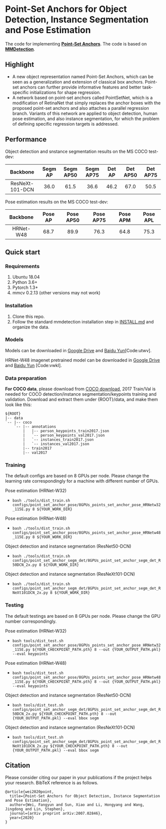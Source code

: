 
# Point-Set Anchors for Object Detection, Instance Segmentation and Pose Estimation

The code for implementing **[Point-Set Anchors](https://arxiv.org/abs/2007.02846)**. The code is based on **[MMDetection](https://github.com/open-mmlab/mmdetection)**.

## Highlight
- A new object representation named Point-Set Anchors, which can be seen as
a generalization and extension of classical box anchors. Point-set anchors can
further provide informative features and better task-specific initializations
for shape regression.
- A network based on point-set anchors called PointSetNet, which is a modification of RetinaNet that simply replaces the anchor boxes with the proposed point-set anchors and also attaches a parallel regression branch.
Variants of this network are applied to object detection, human pose estimation, and also instance segmentation, for which the problem of defining specific regression targets is addressed.


## Performance
Object detection and snstance segmentation results on the MS COCO test-dev:

| Backbone  |Segm AP |Segm AP50 |Segm AP75 |Det AP |Det AP50 |Det AP75 |
|:---------:|:-------:|:-------:|:-------:|:-------:|:-------:|:-------:|
| ResNeXt-101-DCN  | 36.0   |  61.5   |  36.6  |  46.2   |  67.0   |  50.5   | 

Pose estimation results on the MS COCO test-dev:

| Backbone  |Pose AP |Pose AP50 |Pose AP75 |Pose APM |Pose APL |
|:---------:|:-------:|:-------:|:-------:|:-------:|:-------:|
| HRNet-W48  | 68.7   |  89.9   |  76.3 |  64.8   |  75.3   |


## Quick start
### Requirements
1. Ubuntu 18.04
2. Python 3.6+
3. Pytorch 1.3+
4. mmcv 0.2.13 (other versions may not work)

### Installation
1. Clone this repo.
2. Follow the standard mmdetection installation step in [INSTALL.md](./docs/INSTALL.md) and organize the data.

### Models
Models can be downloaded in [Google Drive](https://drive.google.com/drive/folders/1GY4jAzBg8mBT7lvHY9433ERWlG5qT3wq?usp=sharing) and [Baidu Yun](https://pan.baidu.com/s/1TZ1uQLjKpQY9J8tk2b9bXQ)[Code:utwv].

HRNet-W48 imagenet pretrained model can be downloaded in [Google Drive](https://drive.google.com/file/d/1xk3tevawZ-XOK0y5DJi3TUsleM6B6e6p/view?usp=sharing) and [Baidu Yun](https://pan.baidu.com/s/1dZ6mfv8rybKdIqbBrtQo6w) [Code:vwkl].


### Data preparation
**For COCO data**, please download from [COCO download](http://cocodataset.org/#download), 2017 Train/Val is needed for COCO detection/instance segmentation/keypoints training and validation. 
Download and extract them under {ROOT}/data, and make them look like this:

    ${ROOT}
    |-- data
    `-- |-- coco
        `-- |-- annotations
            |   |-- person_keypoints_train2017.json
            |   `-- person_keypoints_val2017.json
            |   `-- instances_train2017.json
            |   `-- instances_val2017.json
            |-- train2017
            |-- val2017

### Training
The default configs are based on 8 GPUs per node. Please change the learning rate correspondingly for a machine with different number of GPUs.

Pose estimation (HRNet-W32)
- ```bash ./tools/dist_train.sh configs/point_set_anchor_pose/8GPUs_points_set_anchor_pose_HRNetw32_115E.py 8 ${YOUR_WORK_DIR}```

Pose estimation (HRNet-W48)
- ```bash ./tools/dist_train.sh configs/point_set_anchor_pose/8GPUs_points_set_anchor_pose_HRNetw48_115E.py 8 ${YOUR_WORK_DIR}```

Object detection and instance segmentation (ResNet50-DCN)
- ```bash ./tools/dist_train.sh configs/point_set_anchor_segm_det/8GPUs_point_set_anchor_segm_det_R50DCN_2x.py 8 ${YOUR_WORK_DIR}```

Object detection and instance segmentation (ResNeXt101-DCN)
- ```bash ./tools/dist_train.sh configs/point_set_anchor_segm_det/8GPUs_point_set_anchor_segm_det_RNeXt101DCN_2x.py 8 ${YOUR_WORK_DIR}```

### Testing
The default testings are based on 8 GPUs per node. Please change the GPU number correspondingly.

Pose estimation (HRNet-W32)
- ```bash tools/dist_test.sh configs/point_set_anchor_pose/8GPUs_points_set_anchor_pose_HRNetw32_115E.py ${YOUR_CHECKPOINT_PATH.pth} 8 --out {YOUR_OUTPUT_PATH.pkl} --eval keypoints```

Pose estimation (HRNet-W48)
- ```bash tools/dist_test.sh configs/point_set_anchor_pose/8GPUs_points_set_anchor_pose_HRNetw48_115E.py ${YOUR_CHECKPOINT_PATH.pth} 8 --out {YOUR_OUTPUT_PATH.pkl} --eval keypoints```

Object detection and instance segmentation (ResNet50-DCN)
- ```bash tools/dist_test.sh configs/point_set_anchor_segm_det/8GPUs_point_set_anchor_segm_det_R50DCN_2x.py ${YOUR_CHECKPOINT_PATH.pth} 8 --out {YOUR_OUTPUT_PATH.pkl} --eval bbox segm```

Object detection and instance segmentation (ResNeXt101-DCN)
- ```bash tools/dist_test.sh configs/point_set_anchor_segm_det/8GPUs_point_set_anchor_segm_det_RNeXt101DCN_2x.py ${YOUR_CHECKPOINT_PATH.pth} 8 --out {YOUR_OUTPUT_PATH.pkl} --eval bbox segm```


## Citation

Please consider citing our paper in your publications if the project helps your research. BibTeX reference is as follows.

```
@article{wei2020point,
  title={Point-Set Anchors for Object Detection, Instance Segmentation and Pose Estimation},
  author={Wei, Fangyun and Sun, Xiao and Li, Hongyang and Wang, Jingdong and Lin, Stephen},
  journal={arXiv preprint arXiv:2007.02846},
  year={2020}
}
```
